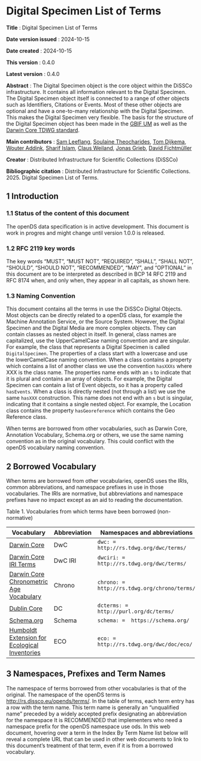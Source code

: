 # Digital Specimen List of Terms

**Title**
: Digital Specimen List of Terms

**Date version issued**
: 2024-10-15

**Date created**
: 2024-10-15

**This version**
: 0.4.0

**Latest version**
: 0.4.0

**Abstract**
: The Digital Specimen object is the core object within the DiSSCo infrastructure.
It contains all information relevant to the Digital Specimen.
The Digital Specimen object itself is connected to a range of other objects such as Identifiers, Citations or Events.
Most of these other objects are optional and have a one-to-many relationship with the Digital Specimen.
This makes the Digital Specimen very flexible.
The basis for the structure of the Digital Specimen object has been made in the [GBIF UM](https://www.gbif.org/composition/HjlTr705BctcnaZkcjRJq/gbif-new-data-model) as well as the [Darwin Core TDWG standard](https://dwc.tdwg.org/terms/).

**Main contributors**
: [Sam Leeflang](https://orcid.org/0000-0002-5669-2769), [Soulaine Theocharides](https://orcid.org/0000-0001-7573-4330), [Tom Dijkema](https://orcid.org/0000-0001-9790-9277), [Wouter Addink](https://orcid.org/0000-0002-3090-1761), [Sharif Islam](https://orcid.org/0000-0001-8050-0299), [Claus Weiland](https://orcid.org/0000-0003-0351-6523), [Jonas Grieb](https://orcid.org/0000-0002-8876-1722), [David Fichtmüller](https://orcid.org/0000-0002-0829-5849)

**Creator**
: Distributed Infrastructure for Scientific Collections (DiSSCo)

**Bibliographic citation**
: Distributed Infrastructure for Scientific Collections. 2025. Digital Specimen List of Terms.

## 1 Introduction <span id="1-introduction"></span>
### 1.1 Status of the content of this document <span id="11-status-of-the-content-of-this-document"></span>
The openDS data specification is in active development.
This document is work in progres and might change until version 1.0.0 is released.

### 1.2 RFC 2119 key words <span id="12-rfc-2119-key-words"></span>
The key words “MUST”, “MUST NOT”, “REQUIRED”, “SHALL”, “SHALL NOT”, “SHOULD”, “SHOULD NOT”, “RECOMMENDED”, “MAY”, and “OPTIONAL” in this document are to be interpreted as described in BCP 14 RFC 2119 and RFC 8174 when, and only when, they appear in all capitals, as shown here.

### 1.3 Naming Convention <span id="13-categories-of-terms"></span>
This document contains all the terms in use the DiSSCo Digital Objects.
Most objects can be directly related to a openDS class, for example the Machine Annotation Service, or the Source System.
However, the Digital Specimen and the Digital Media are more complex objects.
They can contain classes as nested object in itself.
In general, class names are capitalized, use the UpperCamelCase naming convention and are singular.
For example, the class that represents a Digital Specimen is called `DigitalSpecimen`.
The properties of a class start with a lowercase and use the lowerCamelCase naming convention.
When a class contains a property which contains a list of another class we use the convention `hasXXXs` where XXX is the class name.
The properties name ends with an `s` to indicate that it is plural and contains an array of objects.
For example, the Digital Specimen can contain a list of Event objects, so it has a property called `hasEvents`.
When a class is directly nested (not through a list) we use the same `hasXXX` construction.
This name does not end with an `s` but is singular, indicating that it contains a single nested object.
For example, the Location class contains the property `hasGeoreference` which contains the Geo Reference class.  

When terms are borrowed from other vocabularies, such as Darwin Core, Annotation Vocabulary, Schema.org or others, we use the same naming convention as in the original vocabulary.
This could conflict with the openDS vocabulary naming convention.

## 2 Borrowed Vocabulary <span id="2-borrowed-vocabulary"></span>
When terms are borrowed from other vocabularies, openDS uses the IRIs, common abbreviations, and namespace prefixes in use in those vocabularies. The IRIs are normative, but abbreviations and namespace prefixes have no impact except as an aid to reading the documentation.

Table 1. Vocabularies from which terms have been borrowed (non-normative)

| Vocabulary                                                                | Abbreviation | Namespaces and abbreviations                                               |
|---------------------------------------------------------------------------|--------------|----------------------------------------------------------------------------|
| [Darwin Core](https://dwc.tdwg.org/terms/)                                | DwC          | `dwc: = http://rs.tdwg.org/dwc/terms/`                                     
| [Darwin Core IRI Terms](https://dwc.tdwg.org/terms/)                      | DwC IRI      | `dwciri: = http://rs.tdwg.org/dwc/terms/`                                  
| [Darwin Core Chronometric Age Vocabulary](https://tdwg.github.io/chrono/) | Chrono       | `chrono: = http://rs.tdwg.org/chrono/terms/`                               
| [Dublin Core](http://dublincore.org/documents/dcmi-terms/)                | DC           | `dcterms: = http://purl.org/dc/terms/`                                     |
| [Schema.org](https://schema.org/)                                | Schema       | `schema: =  https://schema.org/` |
| [Humboldt Extension for Ecological Inventories](https://eco.tdwg.org/)                                | ECO          | `eco: =  http://rs.tdwg.org/dwc/doc/eco/`                                  |

## 3 Namespaces, Prefixes and Term Names <span id="3-namespace-prefixes-term-names"></span>
The namespace of terms borrowed from other vocabularies is that of the original. 
The namespace of the openDS terms is http://rs.dissco.eu/opends/terms/. In the table of terms, each term entry has a row with the term name. 
This term name is generally an “unqualified name” preceded by a widely accepted prefix designating an abbreviation for the namespace It is RECOMMENDED that implementers who need a namespace prefix for the openDS namespace use ods. 
In this web document, hovering over a term in the Index By Term Name list below will reveal a complete URL that can be used in other web documents to link to this document’s treatment of that term, even if it is from a borrowed vocabulary. 

